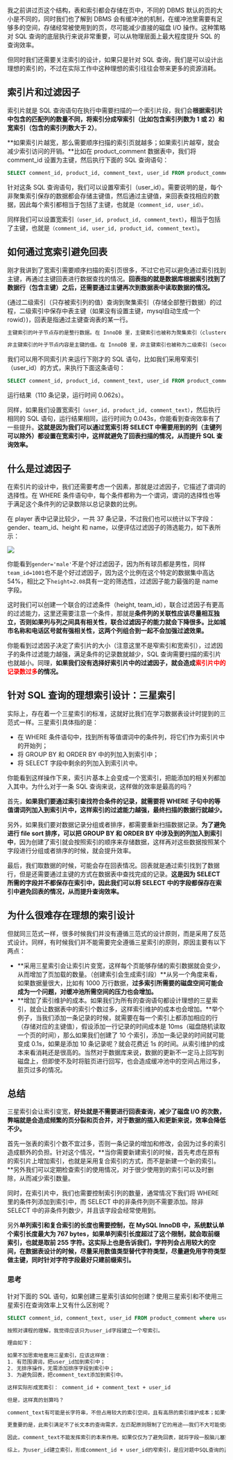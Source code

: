 我之前讲过页这个结构，表和索引都会存储在页中，不同的 DBMS 默认的页的大小是不同的，同时我们也了解到 DBMS 会有缓冲池的机制，在缓冲池里需要有足够多的空间，存储经常被使用到的页，尽可能减少直接的磁盘 I/O 操作。这种策略对 SQL 查询的底层执行来说非常重要，可以从物理层面上最大程度提升 SQL 的查询效率。

但同时我们还需要关注索引的设计，如果只是针对 SQL 查询，我们是可以设计出理想的索引的，不过在实际工作中这种理想的索引往往会带来更多的资源消耗。

## 索引片和过滤因子

索引片就是 SQL 查询语句在执行中需要扫描的一个索引片段，我们会**根据索引片中包含的匹配列的数量不同，将索引分成窄索引（比如包含索引列数为 1 或 2）和宽索引（包含的索引列数大于 2）**。

**如果索引片越宽，那么需要顺序扫描的索引页就越多；如果索引片越窄，就会减少索引访问的开销。**比如在 product_comment 数据表中，我们将 comment_id 设置为主键，然后执行下面的 SQL 查询语句：

```sql
SELECT comment_id, product_id, comment_text, user_id FROM product_comment WHERE user_id between 100001 and 100100
```

针对这条 SQL 查询语句，我们可以设置窄索引（user_id）。需要说明的是，每个非聚集索引保存的数据都会存储主键值，然后通过主键值，来回表查找相应的数据，因此每个索引都相当于包括了主键，也就是`（comment_id, user_id）。`

同样我们可以设置宽索引`（user_id, product_id, comment_text）`，相当于包括了主键，也就是`（comment_id, user_id, product_id, comment_text）`。

## 如何通过宽索引避免回表

刚才我讲到了宽索引需要顺序扫描的索引页很多，不过它也可以避免通过索引找到主键，再通过主键回表进行数据查找的情况。**回表指的就是数据库根据索引找到了数据行（包含主键）之后，还需要通过主键再次到数据表中读取数据的情况。**

(通过二级索引（只存被索引列的值）查询到聚集索引（存储全部整行数据）的过程，二级索引中保存中表主键（如果没有设置主键，mysql自动生成一个rowid）)，回表是指通过主键查询表的某一行。

```tex
主键索引的叶子节点存的是整行数据。在 InnoDB 里，主键索引也被称为聚集索引（clustered index）。

非主键索引的叶子节点内容是主键的值。在 InnoDB 里，非主键索引也被称为二级索引（secondary index）。
```

我们可以用不同索引片来运行下刚才的 SQL 语句，比如我们采用窄索引（user_id）的方式，来执行下面这条语句：

```sql
SELECT comment_id, product_id, comment_text, user_id FROM product_comment WHERE user_id between 100001 and 100100
```

运行结果（110 条记录，运行时间 0.062s）。

同样，如果我们设置宽索引`（user_id, product_id, comment_text）`，然后执行相同的 SQL 语句，运行结果相同，运行时间为 0.043s，你能看到查询效率有了一些提升。**这就是因为我们可以通过宽索引将 SELECT 中需要用到的列（主键列可以除外）都设置在宽索引中，这样就避免了回表扫描的情况，从而提升 SQL 查询效率。**

## 什么是过滤因子

在索引片的设计中，我们还需要考虑一个因素，那就是过滤因子，它描述了谓词的选择性。在 WHERE 条件语句中，每个条件都称为一个谓词，谓词的选择性也等于满足这个条件列的记录数除以总记录数的比例。

在 player 表中记录比较少，一共 37 条记录，不过我们也可以统计以下字段：gender、team_id、height 和 name，以便评估过滤因子的筛选能力，如下表所示：

![](D:\Work\TyporaNotes\note\Sql\Mysql\SQL必知必会\pict\29-1.PNG)

你能看到`gender='male'`不是个好过滤因子，因为所有球员都是男性，同样`team_id=1001`也不是个好过滤因子，因为这个比例在这个特定的数据集中高达 54%，相比之下`height=2.08`具有一定的筛选性，过滤因子能力最强的是 name 字段。

这时我们可以创建一个联合的过滤条件（height, team_id），联合过滤因子有更高的过滤能力，这里还需要注意一个条件，那就是**条件列的关联性应该尽量相互独立，否则如果列与列之间具有相关性，联合过滤因子的能力就会下降很多。比如城市名称和电话区号就有强相关性，这两个列组合到一起不会加强过滤效果。**

你能看到过滤因子决定了索引片的大小（注意这里不是窄索引和宽索引），过滤因子的条件过滤能力越强，满足条件的记录数就越少，SQL 查询需要扫描的索引片也就越小。同理，**如果我们没有选择好索引片中的过滤因子，就会造成<font color=red>索引片中的记录数过多</font>的情况。**

## 针对 SQL 查询的理想索引设计：三星索引

实际上，存在着一个三星索引的标准，这就好比我们在学习数据表设计时提到的三范式一样。三星索引具体指的是：

* 在 WHERE 条件语句中，找到所有等值谓词中的条件列，将它们作为索引片中的开始列；
* 将 GROUP BY 和 ORDER BY 中的列加入到索引中；
* 将 SELECT 字段中剩余的列加入到索引片中。

你能看到这样操作下来，索引片基本上会变成一个宽索引，把能添加的相关列都加入其中。为什么对于一条 SQL 查询来说，这样做的效率是最高的吗？

首先，**如果我们要通过索引查找符合条件的记录，就需要将 WHERE 子句中的等值谓词列加入到索引片中，这样索引的过滤能力越强，最终扫描的数据行就越少。**

另外，如果我们要对数据记录分组或者排序，都需要重新扫描数据记录。**为了避免进行 file sort 排序，可以把 GROUP BY 和 ORDER BY 中涉及到的列加入到索引中**，因为创建了索引就会按照索引的顺序来存储数据，这样再对这些数据按照某个字段进行分组或者排序的时候，就会提升效率。

最后，我们取数据的时候，可能会存在回表情况。回表就是通过索引找到了数据行，但是还需要通过主键的方式在数据表中查找完成的记录。**这是因为 SELECT 所需的字段并不都保存在索引中，因此我们可以将 SELECT 中的字段都保存在索引中避免回表的情况，从而提升查询效率。**

## 为什么很难存在理想的索引设计

但就同三范式一样，很多时候我们并没有遵循三范式的设计原则，而是采用了反范式设计。同样，有时候我们并不能需要完全遵循三星索引的原则，原因主要有以下两点：

* **采用三星索引会让索引片变宽，这样每个页能够存储的索引数据就会变少，从而增加了页加载的数量。（创建索引会生成索引段）**从另一个角度来看，如果数据量很大，比如有 1000 万行数据，**过多索引所需要的磁盘空间可能会成为一个问题，对缓冲池所需空间的压力也会增加。**
* **增加了索引维护的成本。如果我们为所有的查询语句都设计理想的三星索引，就会让数据表中的索引个数过多，这样索引维护的成本也会增加。**举个例子，当我们添加一条记录的时候，就需要在每一个索引上都添加相应的行（存储对应的主键值），假设添加一行记录的时间成本是 10ms（磁盘随机读取一个页的时间），那么如果我们创建了 10 个索引，添加一条记录的时间就可能变成 0.1s，如果是添加 10 条记录呢？就会花费近 1s 的时间。从索引维护的成本来看消耗还是很高的。当然对于数据库来说，数据的更新不一定马上回写到磁盘上，但即使不及时将脏页进行回写，也会造成缓冲池中的空间占用过多，脏页过多的情况。

## 总结

三星索引会让索引变宽，**好处就是不需要进行回表查询，减少了磁盘 I/O 的次数，弊端就是会造成频繁的页分裂和页合并，对于数据的插入和更新来说，效率会降低不少。**

首先一张表的索引个数不宜过多，否则一条记录的增加和修改，会因为过多的索引造成额外的负担。针对这个情况，**当你需要新建索引的时候，首先考虑在原有的索引片上增加索引，也就是采用复合索引的方式，而不是新建一个新的索引。**另外我们可以定期检查索引的使用情况，对于很少使用到的索引可以及时删除，从而减少索引数量。

同时，在索引片中，我们也需要控制索引列的数量，通常情况下我们将 WHERE 里的条件列添加到索引中，而 SELECT 中的非条件列则不需要添加。除非 SELECT 中的非条件列数少，并且该字段会经常使用到。

另外**单列索引和复合索引的长度也需要控制，在 MySQL InnoDB 中，系统默认单个索引长度最大为 767 bytes，如果单列索引长度超过了这个限制，就会取前缀索引，也就是取前 255 字符。这实际上也是告诉我们，字符列会占用较大的空间，在数据表设计的时候，尽量采用数值类型替代字符类型，尽量避免用字符类型做主键，同时针对字符字段最好只建前缀索引。**

### 思考

针对下面的 SQL 语句，如果创建三星索引该如何创建？使用三星索引和不使用三星索引在查询效率上又有什么区别呢？

```sql
SELECT comment_id, comment_text, user_id FROM product_comment where user_id BETWEEN 100000 AND 200000
```

```tex
按照对课程的理解，我觉得应该只为user_id字段建立一个窄索引。

理由如下：

如果不加思索地套用三星索引，应该这样做：
1. 有范围谓词，把user_id加到索引中；
2. 无排序操作，无需添加排序字段到索引中；
3. 为避免回表，把comment_text添加到索引中。

这样实际形成宽索引： comment_id + comment_text + user_id

但是，这样真的划算吗？

comment_text有可能是长字符串，不但占用较大的索引空间，且有高昂的索引维护成本；如果仅仅建立前缀索引，又无法避免回表操作。

更重要的是，此索引满足不了长文本的查询需求，左匹配原则限制了它的用途——我们不大可能使用起始字符串去搜索一段评论——全文索引更为适用。

因此，comment_text不能发挥索引的本来作用。如果仅仅为了避免回表，就将字段一股脑儿塞到索引中，可说是本末倒置了。

综上，为user_id建立索引，形成comment_id + user_id的窄索引，是应对题中SQL查询的正确方法。
```

